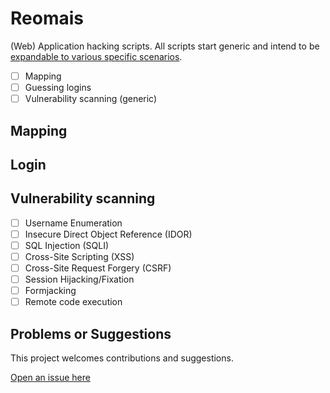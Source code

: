# Reomais

(Web) Application hacking scripts. All scripts start generic and intend to be [expandable to various specific scenarios](https://github.com/tymyrddin/reomais/wiki).

- [ ] Mapping
- [ ] Guessing logins
- [ ] Vulnerability scanning (generic)

## Mapping

## Login

## Vulnerability scanning

- [ ] Username Enumeration 
- [ ] Insecure Direct Object Reference (IDOR)
- [ ] SQL Injection (SQLI)
- [ ] Cross-Site Scripting (XSS)
- [ ] Cross-Site Request Forgery (CSRF)
- [ ] Session Hijacking/Fixation
- [ ] Formjacking
- [ ] Remote code execution

## Problems or Suggestions

This project welcomes contributions and suggestions. 

[Open an issue here](https://github.com/tymyrddin/reomais/issues)